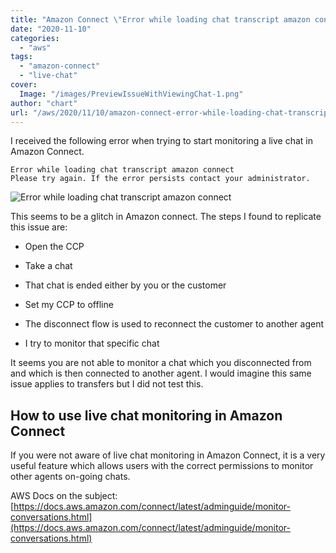 ```yaml
---
title: "Amazon Connect \"Error while loading chat transcript amazon connect\" when initiating chat monitoring"
date: "2020-11-10"
categories: 
  - "aws"
tags: 
  - "amazon-connect"
  - "live-chat"
cover:
  Image: "/images/PreviewIssueWithViewingChat-1.png"
author: "chart"
url: "/aws/2020/11/10/amazon-connect-error-while-loading-chat-transcript-amazon-connect-when-initiating-chat-monitoring/"
---
```


I received the following error when trying to start monitoring a live chat in Amazon Connect.

```
Error while loading chat transcript amazon connect
Please try again. If the error persists contact your administrator.
```

![Error while loading chat transcript amazon connect](/images/IssueWithViewingChat-1024x283.png)

This seems to be a glitch in Amazon connect. The steps I found to replicate this issue are:

- Open the CCP

- Take a chat

- That chat is ended either by you or the customer

- Set my CCP to offline

- The disconnect flow is used to reconnect the customer to another agent

- I try to monitor that specific chat

It seems you are not able to monitor a chat which you disconnected from and which is then connected to another agent. I would imagine this same issue applies to transfers but I did not test this.

## How to use live chat monitoring in Amazon Connect

If you were not aware of live chat monitoring in Amazon Connect, it is a very useful feature which allows users with the correct permissions to monitor other agents on-going chats.

AWS Docs on the subject: [https://docs.aws.amazon.com/connect/latest/adminguide/monitor-conversations.html](https://docs.aws.amazon.com/connect/latest/adminguide/monitor-conversations.html)
